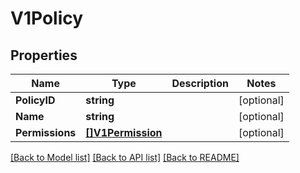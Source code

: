 # V1Policy

## Properties

Name | Type | Description | Notes
------------ | ------------- | ------------- | -------------
**PolicyID** | **string** |  | [optional] 
**Name** | **string** |  | [optional] 
**Permissions** | [**[]V1Permission**](v1Permission.md) |  | [optional] 

[[Back to Model list]](../README.md#documentation-for-models) [[Back to API list]](../README.md#documentation-for-api-endpoints) [[Back to README]](../README.md)



